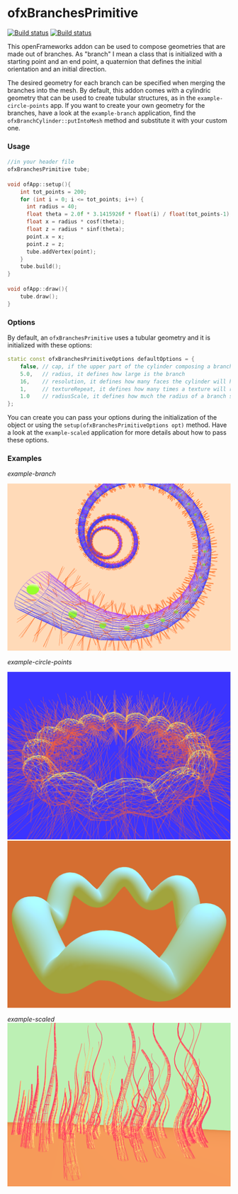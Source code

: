 # ofxBranchesPrimitive
[![Build status](https://travis-ci.org/edap/ofxBranchesPrimitive.svg?branch=master)](https://travis-ci.org/edap/ofxBranchesPrimitive)
[![Build status](https://ci.appveyor.com/api/projects/status/ksje98gfpdn5knu9?svg=true)](https://ci.appveyor.com/project/edap/ofxbranchesprimitive)

This openFrameworks addon can be used to compose geometries that are made out of branches. As "branch" I mean a class that is initialized with a starting point and an end point, a quaternion that defines the initial orientation and an initial direction.

The desired geometry for each branch can be specified when merging the branches into the mesh. By default, this addon comes with a cylindric geometry that can be used to create tubular structures, as in the `example-circle-points` app. If you want to create your own geometry for the branches, have a look at the `example-branch` application, find the `ofxBranchCylinder::putIntoMesh` method and substitute it with your custom one.

### Usage

```cpp
//in your header file
ofxBranchesPrimitive tube;

void ofApp::setup(){
    int tot_points = 200;
    for (int i = 0; i <= tot_points; i++) {
      int radius = 40;
      float theta = 2.0f * 3.1415926f * float(i) / float(tot_points-1);
      float x = radius * cosf(theta);
      float z = radius * sinf(theta);
      point.x = x;
      point.z = z;
      tube.addVertex(point);
    }
    tube.build();
}

void ofApp::draw(){
    tube.draw();
}
```

### Options

By default, an `ofxBranchesPrimitive` uses a tubular geometry and it is initialized with these options:

```cpp
static const ofxBranchesPrimitiveOptions defaultOptions = {
    false, // cap, if the upper part of the cylinder composing a branch is closed or not
    5.0,   // radius, it defines how large is the branch
    16,    // resolution, it defines how many faces the cylinder will have. The minimum number is 3
    1,     // textureRepeat, it defines how many times a texture will repeat
    1.0    // radiusScale, it defines how much the radius of a branch should scale compared to the previous one
};
```

You can create you can pass your options during the initialization of the object or using the `setup(ofxBranchesPrimitiveOptions opt)` method. Have a look at the `example-scaled` application for more details about how to pass these options.

### Examples

*example-branch*

![example-branch](img/example-branch.png)

*example-circle-points*

![example-circle-points](img/example-circle-points2.png)
![example-circle-points](img/example-circle-points.png)

*example-scaled*
![example-scaled](img/example-scaled.png)


